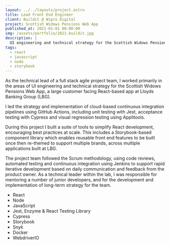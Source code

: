 ```yaml
---
layout: ../../layouts/project.astro
title: Lead Front End Engineer
client: Buildit @ Wipro Digital
project: Scottish Widows Pensions Web App
published_at: 2021-01-01 00:00:00
img: /assets/portfolio/2021-buildit.jpg
description: |
  UI engineering and technical strategy for the Scottish Widows Pensions Web App
tags:
  - react
  - javascript
  - node
  - storybook
---
```


As the technical lead of a full stack agile project team, I worked primarily in the areas of UI engineering and technical strategy for the Scottish Widows Pensions Web App, a large customer facing React-based app at Lloyds Banking Group (LBG).

I led the strategy and implementation of cloud-based continuous integration pipelines using GitHub Actions, including unit testing with Jest, acceptance testing with Cypress and visual regression testing using Applitools.

During this project I built a suite of tools to simplify React development, encouraging best practices at scale. This includes a Storybook-based component library which enables reusable front end features to be built once then re-themed to support multiple brands, across multiple applications built at LBG.

The project team followed the Scrum methodology, using code reviews, automated testing and continuous integration using Jenkins to support rapid iterative development based on daily communication and feedback from the product owner. As a technical leader within the lab, I was responsible for mentoring a number of junior developers, and for the development and implementation of long-term strategy for the team.

- React
- Node
- JavaScript
- Jest, Enzyme & React Testing Library
- Cypress
- Storybook
- Snyk
- Docker
- WebdriverIO
